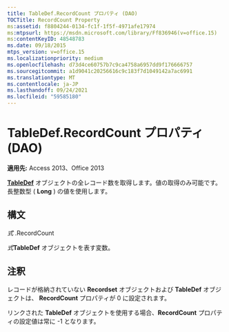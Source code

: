 ```yaml
---
title: TableDef.RecordCount プロパティ (DAO)
TOCTitle: RecordCount Property
ms:assetid: f8804244-0134-fc1f-1f5f-4971afe17974
ms:mtpsurl: https://msdn.microsoft.com/library/Ff836946(v=office.15)
ms:contentKeyID: 48548783
ms.date: 09/18/2015
mtps_version: v=office.15
ms.localizationpriority: medium
ms.openlocfilehash: d73d4ce60757b7c9ca4758a6957dd9f176666757
ms.sourcegitcommit: a1d9041c20256616c9c183f7d1049142a7ac6991
ms.translationtype: MT
ms.contentlocale: ja-JP
ms.lasthandoff: 09/24/2021
ms.locfileid: "59585180"
---
```

# <a name="tabledefrecordcount-property-dao"></a>TableDef.RecordCount プロパティ (DAO)


**適用先:** Access 2013、Office 2013

**[TableDef](tabledef-object-dao.md)** オブジェクトの全レコード数を取得します。値の取得のみ可能です。長整数型 ( **Long** ) の値を使用します。  

## <a name="syntax"></a>構文

*式* .RecordCount

*式***TableDef** オブジェクトを表す変数。

## <a name="remarks"></a>注釈

レコードが格納されていない **Recordset** オブジェクトおよび **TableDef** オブジェクトは、 **RecordCount** プロパティが 0 に設定されます。

リンクされた **TableDef** オブジェクトを使用する場合、**RecordCount** プロパティの設定値は常に -1 となります。

